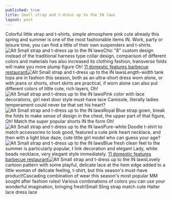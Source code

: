 ```yaml
---
published: true
title: Small strap and t-dress up to the IN laws
layout: post
---
```

Colorful little strap and t-shirts, simple atmosphere pink cute already this spring and summer is one of the most fashionable items IN. Work, party or leisure time, you can find a little of their own suspenders and t-shirts.![Alt Small strap and t-dress up to the IN laws](https://c2.staticflickr.com/2/1504/24725372805_4748fc7da7.jpg)Chic \"8\" custom design instead of the traditional harness type collar design, comparison of different colors and materials has also increased its clothing fashion, transverse folds will make you more plump figure Oh! [11 domestic features barbecue restaurant](http://www.mkfans.com/2016/01/30/11-domestic-features-barbecue-restaurant/)![Alt Small strap and t-dress up to the IN laws](https://c2.staticflickr.com/2/1674/24607588082_e7321c946e.jpg)Length-width tank tops are in fashion this season, both as an ultra-short dress worn alone, or with jeans or shorts, short skirts are practical, if worn alone can also put different colors of little cute, rich layers, Oh!![Alt Small strap and t-dress up to the IN laws](https://c2.staticflickr.com/2/1525/24631873331_bae2ddb3bf.jpg)Pink color with lace decorations, girl next door style must-have lace Camisole, literally ladies temperament could never be that set his heart?![Alt Small strap and t-dress up to the IN laws](https://c2.staticflickr.com/2/1581/24357721209_204bfc254b.jpg)Royal Blue strap gown, break the folds to make sense of design in the chest, the upper part of that figure, Oh! Match the super popular shorts IN the form Oh!![Alt Small strap and t-dress up to the IN laws](https://c2.staticflickr.com/2/1638/24725397015_408f84890c_z.jpg)Pure-white Doodle t-shirt to match accessories to look good, featured a cute pink heart necklace, and then with a light blue daze, cute little girl model who can guess your age?![Alt Small strap and t-dress up to the IN laws](https://c2.staticflickr.com/2/1562/24097218184_9362ae023a.jpg)Blue fresh clean feel to the summer is particularly popular, t link decoration and elegant Lady, white beads necklace, very elegant style immediately. [11 domestic features barbecue restaurant](http://www.mkfans.com/2016/01/30/11-domestic-features-barbecue-restaurant/)![Alt Small strap and t-dress up to the IN laws](https://c2.staticflickr.com/2/1620/24357739439_a9e27819fb.jpg)Lovely cartoon pattern with some playful, delicate lace at the hem edge added to a little woman of delicate feeling, t-shirt, but this season\'s must-have product!Cascading combination of wear this season\'s most popular MM sought after fashion rules! Various combinations of colors you can use your wonderful imagination, bringing fresh!Small Sling strap match cute Halter lace dress lace